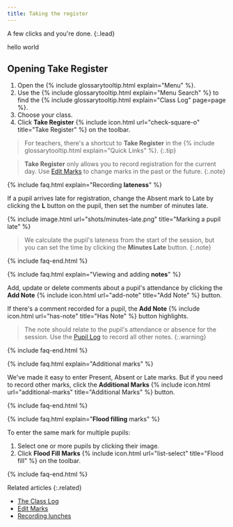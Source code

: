 ```yaml
---
title: Taking the register
---
```


A few clicks and you're done.
{:.lead}


hello world

## Opening Take Register

1. Open the {% include glossarytooltip.html explain="Menu" %}.
2. Use the {% include glossarytooltip.html explain="Menu Search" %} to find the {% include glossarytooltip.html explain="Class Log" page=page %}.
3. Choose your class.
4. Click **Take Register** {% include icon.html url="check-square-o" title="Take Register" %} on the toolbar.

> For teachers, there's a shortcut to **Take Register** in the {% include glossarytooltip.html explain="Quick Links" %}.
{:.tip}

> **Take Register** only allows you to record registration for the current day. Use [Edit Marks](../../schoolmanagement/attendance/edit-marks) to change marks in the past or the future.
{:.note}

{% include faq.html explain="Recording **lateness**" %}

If a pupil arrives late for registration, change the Absent mark to Late by clicking the **L** button on the pupil, then set the number of minutes late.

{% include image.html url="shots/minutes-late.png" title="Marking a pupil late" %}

> We calculate the pupil's lateness from the start of the session, but you can set the time by clicking the **Minutes Late** button.
{:.note}

{% include faq-end.html  %}

{% include faq.html explain="Viewing and adding **notes**" %}

Add, update or delete comments about a pupil's attendance by clicking the **Add Note** {% include icon.html url="add-note" title="Add Note" %} button.

If there's a comment recorded for a pupil, the **Add Note** {% include icon.html url="has-note" title="Has Note" %} button highlights.

> The note should relate to the pupil's attendance or absence for the session. Use the [Pupil Log](../plog/) to record all other notes.
{:.warning}

{% include faq-end.html  %}

{% include faq.html explain="Additional marks" %}

We've made it easy to enter Present, Absent or Late marks. But if you need to record other marks, click the **Additional Marks** {% include icon.html url="additional-marks" title="Additional Marks" %} button.

{% include faq-end.html  %}

{% include faq.html explain="**Flood filling** marks" %}

To enter the same mark for multiple pupils:

1. Select one or more pupils by clicking their image.
2. Click  **Flood Fill Marks** {% include icon.html url="list-select" title="Flood fill" %} on the toolbar.

{% include faq-end.html  %}

Related articles
{:.related}

* [The Class Log](index)
* [Edit Marks](../../schoolmanagement/attendance/edit-marks)
* [Recording lunches](dinner-register)
